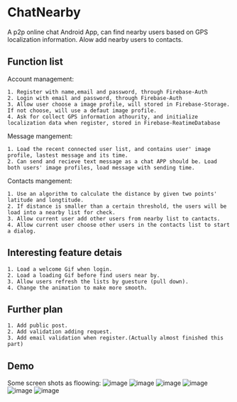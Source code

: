 # ChatNearby
A p2p online chat Android App, can find nearby users based on GPS localization information. Alow add nearby users to contacts.

Function list
-----------
Account management:
    
    1. Register with name,email and password, through Firebase-Auth
    2. Login with email and password, through Firebase-Auth
    3. Allow user choose a image profile, will stored in Firebase-Storage. If not choose, will use a defaut image profile.
    4. Ask for collect GPS information athourity, and initialize localization data when register, stored in Firebase-ReatimeDatabase

Message mangement:
    
    1. Load the recent connected user list, and contains user' image profile, lastest message and its time. 
    2. Can send and recieve text message as a chat APP should be. Load both users' image profiles, load message with sending time.
    
    
Contacts mangement:
    
    1. Use an algorithm to calculate the distance by given two points' latitude and longtitude.
    2. If distance is smaller than a certain threshold, the users will be load into a nearby list for check.
    3. Allow current user add other users from nearby list to cantacts.
    4. Allow current user choose other users in the contacts list to start a dialog.


Interesting feature detais
----------

    1. Load a welcome Gif when login. 
    2. Load a loading Gif before find users near by.
    3. Allow users refresh the lists by guesture (pull down).
    4. Change the animation to make more smooth.

Further plan
-----------

    1. Add public post.
    2. Add validation adding request.
    3. Add email validation when register.(Actually almost finished this part)
    
Demo
------
Some screen shots as floowing: 
        ![image](https://github.com/donaldmyshen/ChatNearby/blob/master/image/register.png)
        ![image](https://github.com/donaldmyshen/ChatNearby/blob/master/image/login.png)
        ![image](https://github.com/donaldmyshen/ChatNearby/blob/master/image/menu.png)
        ![image](https://github.com/donaldmyshen/ChatNearby/blob/master/image/contacts.png)
        ![image](https://github.com/donaldmyshen/ChatNearby/blob/master/image/loading.png)
        ![image](https://github.com/donaldmyshen/ChatNearby/blob/master/image/nearby.png)
